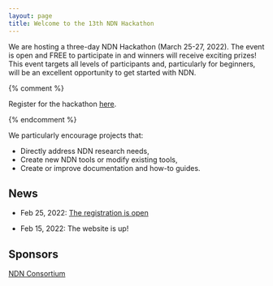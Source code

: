 ```yaml
---
layout: page
title: Welcome to the 13th NDN Hackathon
---
```


We are hosting a three-day NDN Hackathon (March 25-27, 2022). The event is open and FREE to participate in and winners will receive exciting prizes! This event targets all levels of participants and, particularly for beginners, will be an excellent opportunity to get started with NDN.

{% comment %}

Register for the hackathon [here](https://www.eventbrite.com/e/12th-ndn-hackathon-registration-124210678483).

{% endcomment %}

We particularly encourage projects that:

 - Directly address NDN research needs,
 - Create new NDN tools or modify existing tools,
 - Create or improve documentation and how-to guides.


## News

- Feb 25, 2022: [The registration is open](https://www.eventbrite.com/e/13th-ndn-hackathon-registration-277692564937)

- Feb 15, 2022: The website is up!

## Sponsors

[NDN Consortium](https://named-data.net/consortium/)
